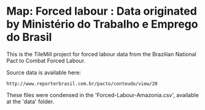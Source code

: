 # Map: Forced labour : Data originated by Ministério do Trabalho e Emprego do Brasil

This is the TileMill project for forced labour data from the Brazilian National Pact to Combat Forced Labour.

Source data is available here:

    http://www.reporterbrasil.com.br/pacto/conteudo/view/20

These files were condensed in the 'Forced-Labour-Amazonia.csv', available at the 'data' folder.
